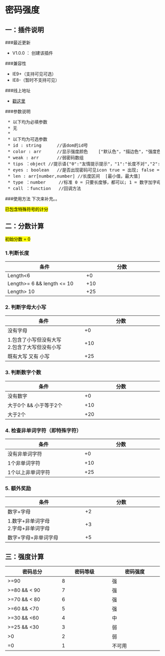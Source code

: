 # 密码强度

## 一：插件说明
###最近更新
- V1.0.0 ： 创建该插件
 
###兼容性
- IE9+（支持可见可选）
- IE8-（暂时不支持可见）

###线上地址
- [戳这里](http://whj.fayfox.com/demo/plugIn.passwordStrength/)

###参数说明
<pre>
 * 以下均为必填参数
 * 无
 *
 * 以下均为可选参数
 * id : string		//该dom的id号
 * color : arr		//显示强度颜色	["默认色"，"描边色"，"强度色"]
 * weak : arr		//弱密码数组
 * tips ：object	//提示语{"0":"友情提示提示"，"1":"长度不对","2":"弱密码，建议修改","success":"可用"}
 * eyes : boolean	//是否出现密码可见icon true = 出现; false = 隐藏
 * len : arr[number,number]	//长度区间	[最小值，最大值]
 * type ：number		//标准 0 = 只要长度够，都可以; 1 = 数字加字母组合; 2 = 数字加字母加符号
 * call ：function	//回调方法
</pre>

###使用方法
下次来补充。。


<mark> 已包含特殊符号的计分</mark>
## 二：分数计算
<mark> 初始分数 = 0 </mark>
### 1.判断长度


<table>
	<thead>
		<tr>
			<th width="284">条件</th>
			<th width="284">分数</th>
		</tr>
	</thead>
	<tbody>
		<tr>
			<td>Length&lt;6</td>
			<td>+0</td>
		</tr>
		<tr>
			<td>Length&gt;= 6 &amp;&amp; length &lt;= 10</td>
			<td>+10</td>
		</tr>
		<tr>
			<td>Length&gt; 10</td>
			<td>+25</td>
		</tr>
	</tbody>
</table>

### 2. 判断字母大小写
<table>
	<thead>
		<tr>
			<th width="284">条件</th>
			<th width="284">分数</th>
		</tr>
	</thead>
	<tdoby>
		<tr>
			<td>没有字母</td>
			<td>+0</td>
		</tr>
		<tr>
			<td>1.包含了小写但没有大写<br />2.包含了大写但没有小写</td>
			<td>+10</td>
		</tr>
		<tr>
			<td>既有大写 又有 小写</td>
			<td>+25</td>
		</tr>
	</tbody>
</table>


### 3. 判断数字个数
<table>
	<thead>
		<tr>
			<th width="284">条件</th>
			<th width="284">分数</th>
		</tr>
	</thead>
	<tbody>
		<tr>
			<td>没有数字</td>
			<td>+0</td>
		</tr>
		<tr>
			<td>大于0个 &amp;&amp; 小于等于2个</td>
			<td>+10</td>
		</tr>
		<tr>
			<td>大于2个</td>
			<td>+20</td>
		</tr>
	</tbody>
</table>

### 4. 检查非单词字符（即特殊字符）

<table>
	<thead>
		<tr>
			<th width="284">条件</th>
			<th width="284">分数</th>
		</tr>
	</thead>
	<tbody>
		<tr>
			<td>没有非单词字符</td>
			<td>+0</td>
		</tr>
		<tr>
			<td>1个非单词字符</td>
			<td>+10</td>
		</tr>
		<tr>
			<td>1个以上非单词字符</td>
			<td>+25</td>
		</tr>
	</tbody>
</table>

### 5. 额外奖励
<table>
	<thead>
		<tr>
			<th width="284">条件</th>
			<th width="284">分数</th>
		</tr>
	</thead>
	<tbody>
		<tr>
			<td>数字+字母</td>
			<td>+2</td>
		</tr>
		<tr>
			<td>1.数字+非单词字母<br />2.字母+非单词字母</td>
			<td>+3</td>
		</tr>
		<tr>
			<td>数字+字母+非单词字母</td>
			<td>+5</td>
		</tr>
	</tbody>
</table>

## 三：强度计算

<table>
	<thead>
		<tr>
			<th width="284">密码总分</th>
			<th width="284">密码等级</th>
			<th width="284">密码强度</th>
		</tr>
	</thead>
	<tbody>
		<tr>
			<td>&gt;=90</td>
			<td>8</td>
			<td>强</td>
		</tr>
		<tr>
			<td>&gt;=80 &amp;&amp; &lt; 90</td>
			<td>7</td>
			<td>强</td>
		</tr>
		<tr>
			<td>&gt;=70 &amp;&amp; &lt; 80</td>
			<td>6</td>
			<td>强</td>
		</tr>
		<tr>
			<td>&gt;=60 &amp;&amp; &lt;70</td>
			<td>5</td>
			<td>强</td>
		</tr>
		<tr>
			<td>&gt;=30 &amp;&amp; &lt;60</td>
			<td>4</td>
			<td>中</td>
		</tr>
		<tr>
			<td>&gt;=25 &amp;&amp; &lt;30</td>
			<td>3</td>
			<td>弱</td>
		</tr>
		<tr>
			<td>&gt;0</td>
			<td>2</td>
			<td>弱</td>
		</tr>
		<tr>
			<td>=0</td>
			<td>1</td>
			<td>不可用</td>
		</tr>
	</tbody>
</table>
